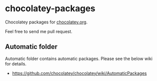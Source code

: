 chocolatey-packages
===================

Chocolatey packages for [chocolatey.org](http://chocolatey.org).

Feel free to send me pull request.

## Automatic folder

Automatic folder contains automatic packages.
Please see the below wiki for details.

* <https://github.com/chocolatey/chocolatey/wiki/AutomaticPackages>
